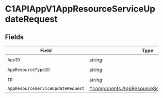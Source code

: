 # C1APIAppV1AppResourceServiceUpdateRequest


## Fields

| Field                                                                                                     | Type                                                                                                      | Required                                                                                                  | Description                                                                                               |
| --------------------------------------------------------------------------------------------------------- | --------------------------------------------------------------------------------------------------------- | --------------------------------------------------------------------------------------------------------- | --------------------------------------------------------------------------------------------------------- |
| `AppID`                                                                                                   | *string*                                                                                                  | :heavy_check_mark:                                                                                        | N/A                                                                                                       |
| `AppResourceTypeID`                                                                                       | *string*                                                                                                  | :heavy_check_mark:                                                                                        | N/A                                                                                                       |
| `ID`                                                                                                      | *string*                                                                                                  | :heavy_check_mark:                                                                                        | N/A                                                                                                       |
| `AppResourceServiceUpdateRequest`                                                                         | [*components.AppResourceServiceUpdateRequest](../../models/components/appresourceserviceupdaterequest.md) | :heavy_minus_sign:                                                                                        | N/A                                                                                                       |